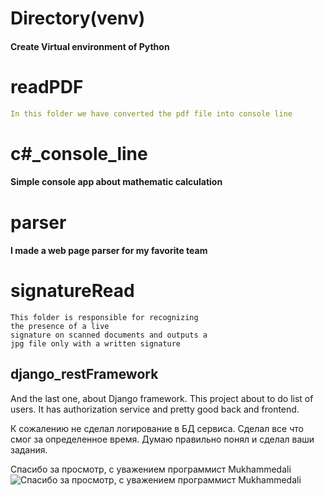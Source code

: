 # Directory(venv)
#### Create Virtual environment of Python ####

# readPDF
```yaml
In this folder we have converted the pdf file into console line
```

# c#_console_line
#### Simple console app about mathematic calculation ####

# parser
#### I made a web page parser for my favorite team ####

# signatureRead
    This folder is responsible for recognizing 
    the presence of a live 
    signature on scanned documents and outputs a 
    jpg file only with a written signature

## django_restFramework ##
And the last one, about Django framework. This project about
to do list of users. It has authorization service and pretty good
back and frontend.

К сожалению не сделал логирование в БД сервиса. Сделал все что смог за определенное время.
Думаю правильно понял и сделал ваши задания.

Спасибо за просмотр, с уважением программист Mukhammedali
![Спасибо за просмотр, с уважением программист Mukhammedali](https://avatars.mds.yandex.net/get-zen_doc/2046228/pub_5ecf6b5d6b21607543828515_5ecf6c673d6a5e088c87708d/scale_1200)

